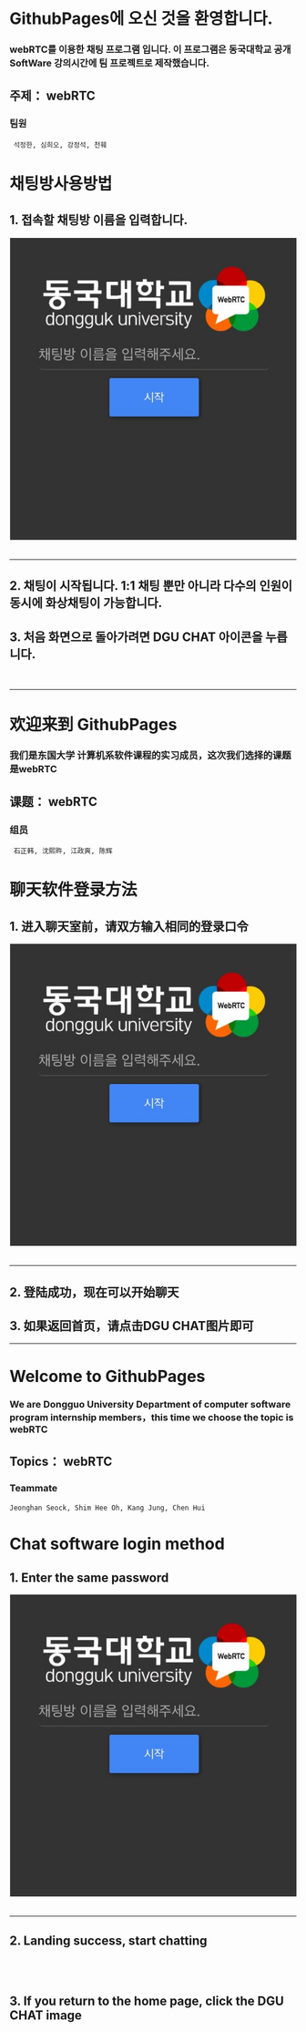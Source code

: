 # GithubPages에 오신 것을 환영합니다.
### webRTC를 이용한 채팅 프로그램 입니다. 이 프로그램은 동국대학교 공개 SoftWare 강의시간에 팀 프로젝트로 제작했습니다.
## 주제： webRTC
### 팀원
```
 석정한, 심희오, 강정석, 천훼 
 ```  
         
            
# 채팅방사용방법 
## 1. 접속할 채팅방 이름을 입력합니다.
![image](https://github.com/chen7206/web1/blob/master/Capture.PNG?raw=true) 
   
***
## 2. 채팅이 시작됩니다. 1:1 채팅 뿐만 아니라 다수의 인원이 동시에 화상채팅이 가능합니다. 

## 3. 처음 화면으로 돌아가려면 DGU CHAT 아이콘을 누릅니다.
         
                
 ***             
# 欢迎来到 GithubPages
### 我们是东国大学 计算机系软件课程的实习成员，这次我们选择的课题是webRTC   
## 课题： webRTC
### 组员
```
 石正韩, 沈熙旿, 江政爽, 陈辉
 ```  
       
           
                
# 聊天软件登录方法
## 1. 进入聊天室前，请双方输入相同的登录口令 
![image](https://github.com/chen7206/web1/blob/master/Capture.PNG?raw=true) 
   
***
## 2. 登陆成功，现在可以开始聊天
    
       
## 3. 如果返回首页，请点击DGU CHAT图片即可 
       
          
                
 ***
# Welcome to GithubPages
  
### We are Dongguo University Department of computer software program internship members，this time we choose the topic is webRTC 
    
## Topics： webRTC 
    
### Teammate
```
Jeonghan Seock, Shim Hee Oh, Kang Jung, Chen Hui
```    
        
           
              
# Chat software login method
## 1. Enter the same password 
![image](https://github.com/chen7206/web1/blob/master/Capture.PNG?raw=true) 
   
***
## 2. Landing success, start chatting
    
        
## 3. If you return to the home page, click the DGU CHAT image


    
         
            
      
 
